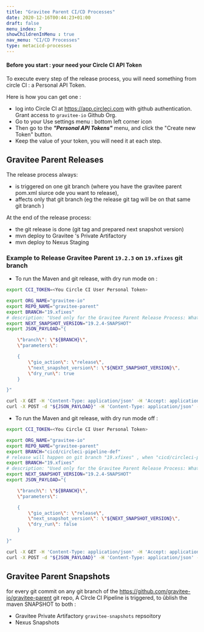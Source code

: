 ```yaml
---
title: "Gravitee Parent CI/CD Processes"
date: 2020-12-16T00:44:23+01:00
draft: false
menu_index: 7
showChildrenInMenu : true
nav_menu: "CI/CD Processes"
type: metacicd-processes
---
```



#### Before you start : your need your Circle CI API Token

To execute every step of the release process, you will need something from circle CI : a Personal API Token.

Here is how you can get one :
* log into Circle CI at https://app.circleci.com with github authentication. Grant access to `gravitee-io` Github Org.
* Go to your Use settings menu : bottom left corner icon
* Then go to the  _**"Personal API Tokens"**_ menu, and click the "Create new Token" button.
* Keep the value of your token, you will need it at each step.


## Gravitee Parent Releases

The release process always:
* is triggered on one git branch (where you have the gravitee parent pom.xml siurce ode you want to  release),
* affects only that git branch (eg the release git tag will be on that same git branch )


At the end of the release process:
* the git release is done (git tag and prepared next snapshot version)
* mvn deploy to Gravitee 's Private Artifactory
* mvn deploy to Nexus Staging



### Example to Release Gravitee Parent `19.2.3` on `19.xfixes` git branch

* To run the Maven and git release, with dry run mode on :

```bash
export CCI_TOKEN=<You Circle CI User Personal Token>

export ORG_NAME="gravitee-io"
export REPO_NAME="gravitee-parent"
export BRANCH="19.xfixes"
# description: "Used only for the Gravitee Parent Release Process: What will be the next snapshot version?"
export NEXT_SNAPSHOT_VERSION="19.2.4-SNAPSHOT"
export JSON_PAYLOAD="{

    \"branch\": \"${BRANCH}\",
    \"parameters\":

    {
        \"gio_action\": \"release\",
        \"next_snapshot_version\": \"${NEXT_SNAPSHOT_VERSION}\",
        \"dry_run\": true
    }

}"

curl -X GET -H 'Content-Type: application/json' -H 'Accept: application/json' -H "Circle-Token: ${CCI_TOKEN}" https://circleci.com/api/v2/me | jq .
curl -X POST -d "${JSON_PAYLOAD}" -H 'Content-Type: application/json' -H 'Accept: application/json' -H "Circle-Token: ${CCI_TOKEN}" https://circleci.com/api/v2/project/gh/${ORG_NAME}/${REPO_NAME}/pipeline | jq .
```

* To run the Maven and git release, with dry run mode off :

```bash
export CCI_TOKEN=<You Circle CI User Personal Token>

export ORG_NAME="gravitee-io"
export REPO_NAME="gravitee-parent"
export BRANCH="cicd/circleci-pipeline-def"
# release will happen on git branch "19.xfixes" , when "cicd/circleci-pipeline-def" is merged into "19.xfixes"
export BRANCH="19.xfixes"
# description: "Used only for the Gravitee Parent Release Process: What will be the next snapshot version?"
export NEXT_SNAPSHOT_VERSION="19.2.4-SNAPSHOT"
export JSON_PAYLOAD="{

    \"branch\": \"${BRANCH}\",
    \"parameters\":

    {
        \"gio_action\": \"release\",
        \"next_snapshot_version\": \"${NEXT_SNAPSHOT_VERSION}\",
        \"dry_run\": false
    }

}"

curl -X GET -H 'Content-Type: application/json' -H 'Accept: application/json' -H "Circle-Token: ${CCI_TOKEN}" https://circleci.com/api/v2/me | jq .
curl -X POST -d "${JSON_PAYLOAD}" -H 'Content-Type: application/json' -H 'Accept: application/json' -H "Circle-Token: ${CCI_TOKEN}" https://circleci.com/api/v2/project/gh/${ORG_NAME}/${REPO_NAME}/pipeline | jq .
```


## Gravitee Parent Snapshots

for every git commit on any git branch of the https://github.com/gravitee-io/gravitee-parent git repo, A CIrcle CI Pipeline is triggered, to ûblish the maven SNAPSHOT to both :

* Gravitee Private Artifactory `gravitee-snapshots` repsoitory
* Nexus Snapshots
